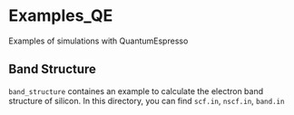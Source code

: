 # Examples_QE
Examples of simulations with QuantumEspresso


Band Structure
---------------

``band_structure`` containes an example to calculate the electron band structure of silicon.
In this directory, you can find ``scf.in``, ``nscf.in``, ``band.in``

